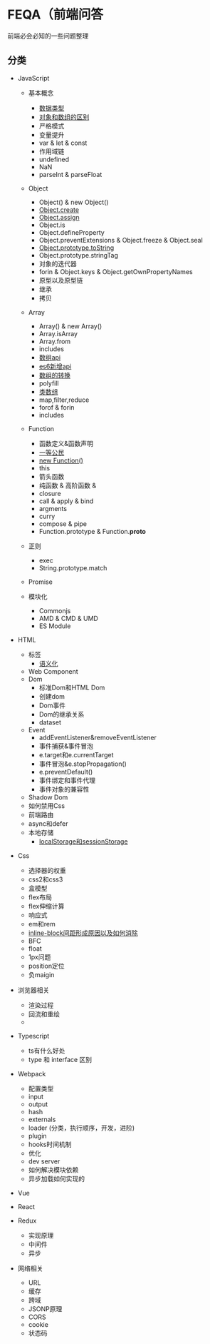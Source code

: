 # FEQA（前端问答

前端必会必知的一些问题整理

## 分类

- JavaScript
  - 基本概念
    - [数据类型](./docs/javascript/数据类型.html)
    - [对象和数组的区别](./docs/javascript/对象和数组的区别.html)
    - 严格模式
    - 变量提升
    - var & let & const
    - 作用域链
    - undefined
    - NaN
    - parseInt & parseFloat
  - Object
    - Object() & new Object()
    - [Object.create](./docs/javascript/Object.create.html)
    - [Object.assign](./docs/javascript/Object.assign.html)
    - Object.is
    - Object.defineProperty
    - Object.preventExtensions & Object.freeze & Object.seal
    - [Object.prototype.toString](./docs/javascript/Object.prototype.toString.html)
    - Object.prototype.stringTag
    - 对象的迭代器
    - forin & Object.keys & Object.getOwnPropertyNames
    - 原型以及原型链
    - 继承
    - 拷贝
    
  - Array
    - Array() & new Array()
    - Array.isArray
    - Array.from
    - includes
    - [数组api](./docs/javascript/数组api.html)
    - [es6新增api](./docs/javascript/es6新增api.html)
    - [数组的转换](./docs/javascript/数组的转换.html)
    - polyfill
    - [类数组](./docs/javascript/类数组.html)
    - map,filter,reduce
    - forof & forin
    - includes
  - Function
    - 函数定义&函数声明
    - [一等公民](./docs/javascript/Function/一等公民.html)
    - [new Function()](./docs/javascript/Function/newFunction().html)
    - this
    - 箭头函数
    - 纯函数 & 高阶函数 & 
    - closure
    - call & apply & bind
    - argments
    - curry
    - compose & pipe
    - Function.prototype & Function.__proto__
  - 正则
    - exec
    - String.prototype.match
  - Promise
  - 模块化
    - Commonjs
    - AMD & CMD & UMD
    - ES Module
  
- HTML
  - 标签
    - [语义化](./docs/html/语义化.html)
  - Web Component
  - Dom
    - 标准Dom和HTML Dom
    - 创建dom
    - Dom事件
    - Dom的继承关系
    - dataset
  - Event
    - addEventListener&removeEventListener
    - 事件捕获&事件冒泡
    - e.target和e.currentTarget
    - 事件冒泡&e.stopPropagation()
    - e.preventDefault()
    - 事件绑定和事件代理
    - 事件对象的兼容性
  - Shadow Dom
  - 如何禁用Css
  - 前端路由
  - async和defer
  - 本地存储
    - [localStorage和sessionStorage](./docs/html/localStorage和sessionStorage.html)
  
- Css
  - 选择器的权重
  - css2和css3
  - 盒模型
  - flex布局
  - flex伸缩计算
  - 响应式
  - em和rem
  - [inline-block间距形成原因以及如何消除](./docs/css/inline-block间距形成原因以及如何消除.html)
  - BFC
  - float
  - 1px问题
  - position定位
  - 负maigin
- 浏览器相关
  - 渲染过程
  - 回流和重绘
  - 
  
- Typescript
  - ts有什么好处
  - type 和 interface 区别

- Webpack
  - 配置类型
  - input
  - output
  - hash
  - externals
  - loader (分类，执行顺序，开发，进阶)
  - plugin
  - hooks时间机制
  - 优化
  - dev server
  - 如何解决模块依赖
  - 异步加载如何实现的
- Vue
- React
- Redux
  - 实现原理
  - 中间件
  - 异步
- 网络相关
  - URL
  - 缓存
  - 跨域
  - JSONP原理
  - CORS
  - cookie
  - 状态码
